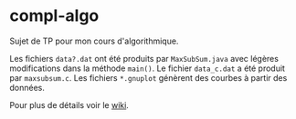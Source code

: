 # compl-algo

Sujet de TP pour mon cours d'algorithmique.

Les fichiers `data?.dat` ont été produits par `MaxSubSum.java` avec légères modifications dans la méthode `main()`. Le fichier `data_c.dat` a été produit par `maxsubsum.c`. Les fichiers `*.gnuplot` génèrent des courbes à partir des données.

Pour plus de détails voir le [wiki](https://github.com/sbalev/compl-algo/wiki).
